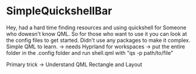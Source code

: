 # SimpleQuickshellBar
Hey, had a hard time finding resources and using quickshell for Someone who dowesn't know QML. So for those who want to use it you can look at the config files to get started.
Didn't use any packages to make it complex. Simple QML to learn.
-> needs Hyprland for workspaces
-> put the entire folder in the .config folder and run shell.qml with "qs -p path/to/file"

Primary trick -> Understand QML Rectangle and Layout
